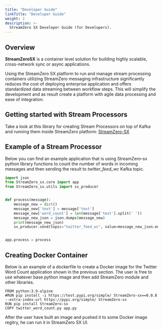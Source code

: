 ```yaml
---
title: "Developer Guide"
linkTitle: "Developer Guide"
weight: 2
description: >-
  StreamZero SX Developer Guide (for Developers).
---
```


## Overview

**StreamZeroSX** is a container level solution for building highly scalable, cross-network  sync or async applications.

Using the StreamZero SX platform to run and manage stream processing containers utilizing StreamZero messaging infrastructure significantly reduces the cost of deploying enterprise application and offers standardized data streaming between workflow steps.  This will simplify the development and as result create a platform with agile data processing and ease of integration.

## Getting started with Stream Processors

Take a look at this library for creating Stream Processors on top of Kafka and running them inside StreamZero platform:
[StreamZero-SX](https://pypi.org/project/StreamZero-sx/) 

## Example of a Stream Processor

Below you can find an example application that is using StreamZero-sx python library functions to count the number of words in incoming messages and then sending the result to *twitter_feed_wc* Kafka topic.  
```python
import json
from StreamZero_sx.core import app
from StreamZero_sx.utils import sx_producer


def process(message):
    message_new = dict()
    message_new['text'] = message['text']
    message_new['word_count'] = len(message['text'].split(' '))
    message_new_json = json.dumps(message_new)
    print(message_new_json)
    sx_producer.send(topic="twitter_feed_wc", value=message_new_json.encode('utf-8'))


app.process = process

```

## Creating Docker Container

Below is an example of a dockerfile to create a Docker image for the Twitter Word Count application shown in the previous section. The user is free to use whatever base python image
and then add StreamZero module and other libraries.

```
FROM python:3.9-alpine
#RUN pip install -i https://test.pypi.org/simple/ StreamZero-sx==0.0.8 --extra-index-url https://pypi.org/simple/ StreamZero-sx
RUN pip install StreamZero-sx
COPY twitter_word_count.py app.py
```

After the user have built an image and pushed it to some Docker image regitry, he can run it in StreamZero SX UI.
